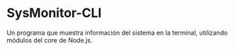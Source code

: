 # SysMonitor-CLI
Un programa que muestra información del sistema en la terminal, utilizando módulos del core de Node.js.
